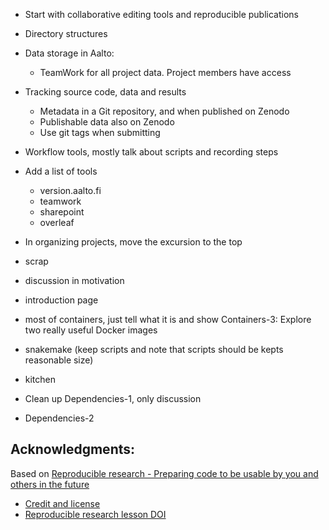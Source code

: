 - Start with collaborative editing tools and reproducible publications
 - Directory structures
 - Data storage in Aalto:
    - TeamWork for all project data. Project members have access
 - Tracking source code, data and results
    - Metadata in a Git repository, and when published on Zenodo
    - Publishable data also on Zenodo
    - Use git tags when submitting
- Workflow tools, mostly talk about scripts and recording steps


- Add a list of tools
  - version.aalto.fi
  - teamwork
  - sharepoint
  - overleaf

- In organizing projects, move the excursion to the top

- scrap
 -  discussion in motivation
 -  introduction page
 -  most of containers, just tell what it is and show Containers-3: Explore two really useful Docker images
 -  snakemake (keep scripts and note that scripts should be kepts reasonable size)
 -  kitchen
 -  Clean up Dependencies-1, only discussion
 -  Dependencies-2

## Acknowledgments:

Based on [Reproducible research - Preparing code to be usable by you and others in the future](https://coderefinery.github.io/reproducible-research/)
- [Credit and license](https://coderefinery.github.io/reproducible-research/license/)
- [Reproducible research lesson DOI]( https://doi.org/10.5281/zenodo.16410659)
